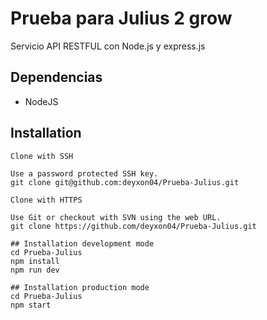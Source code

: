 # Prueba para Julius 2 grow

Servicio API RESTFUL con Node.js y express.js

## Dependencias

- NodeJS

## Installation

```
Clone with SSH

Use a password protected SSH key. 
git clone git@github.com:deyxon04/Prueba-Julius.git

Clone with HTTPS

Use Git or checkout with SVN using the web URL.
git clone https://github.com/deyxon04/Prueba-Julius.git

## Installation development mode
cd Prueba-Julius
npm install
npm run dev

## Installation production mode
cd Prueba-Julius
npm start

```


```

```

